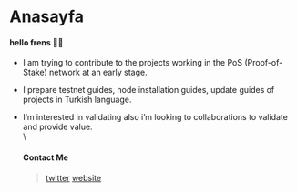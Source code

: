 # Anasayfa

#### hello frens 👾🧪

* I am trying to contribute to the projects working in the PoS (Proof-of-Stake) network at an early stage.
* I prepare testnet guides, node installation guides, update guides of projects in Turkish language.
*   I’m interested in validating also i’m looking to collaborations to validate and provide value.\
    \


    #### Contact Me

    > [twitter](https://twitter.com/xyznodes) [website](https://xyznodes.xyz/)
